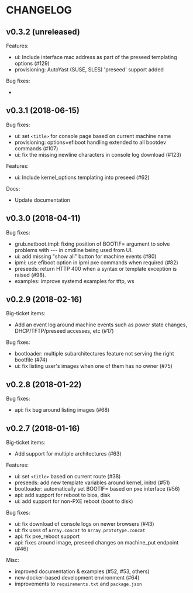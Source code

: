 # CHANGELOG

## v0.3.2 (unreleased)

Features:

 - ui: Include interface mac address as part of the preseed templating options (#129)
 - provisioning: AutoYast (SUSE, SLES) 'preseed' support added

Bug fixes:

 -

## v0.3.1 (2018-06-15)

Bug fixes:

 - ui: set `<title>` for console page based on current machine name
 - provisioning: options=efiboot handling extended to all bootdev commands (#107)
 - ui: fix the missing newline characters in console log download (#123)

Features:

 - ui: Include kernel_options templating into preseed (#62)

Docs:

 - Update documentation

## v0.3.0 (2018-04-11)

Bug fixes:

 - grub.netboot.tmpl: fixing position of BOOTIF= argument to solve problems with --- in cmdline being used from UI.
 - ui: add missing "show all" button for machine events (#80)
 - ipmi: use efiboot option in ipmi pxe commands when required (#82)
 - preseeds: return HTTP 400 when a syntax or template exception is raised (#98).
 - examples: improve systemd examples for tftp, ws

## v0.2.9 (2018-02-16)

Big-ticket items:

 - Add an event log around machine events such as power state changes, DHCP/TFTP/preseed accesses, etc (#17)

Bug fixes:

 - bootloader: multiple subarchitectures feature not serving the right bootfile (#74)
 - ui: fix listing user's images when one of them has no owner (#75)

## v0.2.8 (2018-01-22)

Bug fixes:

 - api: fix bug around listing images (#68)

## v0.2.7 (2018-01-16)

Big-ticket items:

 - Add support for multiple architectures (#63)

Features:

 - ui: set `<title>` based on current route (#38)
 - preseeds: add new template variables around kernel, initrd (#51)
 - bootloader: automatically set BOOTIF= based on pxe interface (#56)
 - api: add support for reboot to bios, disk
 - ui: add support for non-PXE reboot (boot to disk)

Bug fixes:

 - ui: fix download of console logs on newer browsers (#43)
 - ui: fix uses of `Array.concat` to `Array.prototype.concat`
 - api: fix pxe_reboot support
 - api: fixes around image, preseed changes on machine_put endpoint (#46)

Misc:

 - improved documentation & examples (#52, #53, others)
 - new docker-based development environment (#64)
 - improvements to `requirements.txt` and `package.json`
